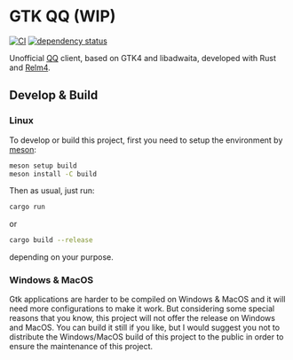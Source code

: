 # GTK QQ (WIP)

[![CI](https://github.com/lomirus/gtk-qq/actions/workflows/ci.yaml/badge.svg)](https://github.com/lomirus/gtk-qq/actions/workflows/ci.yaml)
[![dependency status](https://deps.rs/repo/github/lomirus/gtk-qq/status.svg)](https://deps.rs/repo/github/lomirus/gtk-qq)

Unofficial [QQ](https://im.qq.com/) client, based on GTK4 and libadwaita, developed with Rust and [Relm4](https://relm4.org/).

## Develop & Build

### Linux

To develop or build this project, first you need to setup the environment by  [meson](https://mesonbuild.com/Quick-guide.html):

```bash
meson setup build
meson install -C build
```

Then as usual, just run:

```bash
cargo run
```

or

```bash
cargo build --release
```

depending on your purpose.

### Windows & MacOS

Gtk applications are harder to be compiled on Windows & MacOS and it will need more configurations to make it work. But considering some special reasons that you know, this project will not offer the release on Windows and MacOS. You can build it still if you like, but I would suggest you not to distribute the Windows/MacOS build of this project to the public in order to ensure the maintenance of this project.
